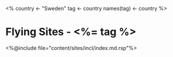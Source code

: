 <%
country <- "Sweden"
tag <- country
names(tag) <- country
%>
# Flying Sites - <%= tag %>

<%@include file="content/sites/incl/index.md.rsp"%>
